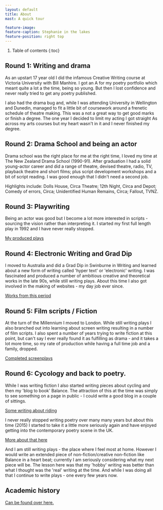 ```yaml
---
layout: default
title: About
mast: A quick tour

feature-image:
feature-caption: Stephanie in the lakes
feature-position: right top
---
```


1. Table of contents
{:toc}

## Round 1: Writing and drama

As an upstart 17 year old I did the infamous Creative Writing course at Victoria University with Bill Manhire. I got an A for my poetry portfolio which meant quite a lot a the time, being so young. But then I lost confidence and never really tried to get any poetry published.

I also had the drama bug and, while I was attending University in Wellington and Dunedin, managed to fit a little bit of coursework around a frenetic schedule of theatre making. This was a not a great way to get good marks or finish a degree. The one year I decided to limit my acting I got straight As across my arts courses but my heart wasn't in it and I never finished my degree.

## Round 2: Drama School and being an actor

Drama school was the right place for me at the right time, I loved my time at The New Zealand Drama School (1990-91). After graduation I had a solid young-actor career and did a range of theatre, devised theatre, radio, TV, playback theatre and short films; plus script development workshops and a bit of script reading. I was good enough that I didn't need a second job.

Highlights include: Dolls House, Circa Theatre; 12th Night, Circa and Depot; Comedy of errors, Circa;  Unidentified Human Remains, Circa; Fallout, TVNZ.

## Round 3: Playwriting

Being an actor was good but I become a lot more interested in scripts - sourcing the vision rather than interpreting it. I started my first full length play in 1992 and I have never really stopped.

[My produced plays](stage.html)

## Round 4: Electronic Writing and Grad Dip

I moved to Australia and did a Grad Dip in Swinburne in Writing and learned about a new form of writing called 'hyper text' or 'electronic' writing. I was fascinated and produced a number of ambitious creative and theoretical works in the late 90s, while still writing plays. About this time I also got involved in the making of websites - my day job ever since.

[Works from this period](digital.html)

## Round 5: Film scripts / Fiction

At the turn of the Millennium I moved to London. While still writing plays I also branched out into learning about screen writing resulting in a number of film scripts. I also spent a number of years trying to write fiction at this point, but can't say I ever really found it as fulfilling as drama - and it takes a lot more time, so my rate of production while having a full time job and a family, dropped.

[Completed screenplays](screen.html)

## Round 6: Cycology and back to poetry.

While I was writing fiction I also started writing pieces about cycling and then my 'blog to book' Balance. The attraction of this at the time was simply to see something on a page in public - I could write a good blog in a couple of sittings.

[Some writing about riding](cycology.html)


I never really stopped writing poetry over many many years but about this time (2015) I started to take it a little more seriously again and have enjoyed getting into the contemporary poetry scene in the UK.

[More about that here](poems.html)

And I am still writing plays - the place where I feel most at home. However I would write an extended piece of non-fiction/creative non-fiction like Balance in a heart beat; currently I am seriously considering what my next piece will be. The lesson here was that my 'hobby' writing was better than what I thought was the 'real' writing at the time. And while I was doing all that I continue to write plays - one every few years now.

## Academic history

[Can be found over here.](academic.html)
